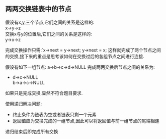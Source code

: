 ## 两两交换链表中的节点
假设有x,y,三个节点,它们之间的关系是这样的:  
x->y->z  
交换x与y的位置后,它们之间的关系是这样的:  
y->x->z

完成交换操作只需:`x->next = y->next;	y->next = x;
这样就完成了两个节点之间的交换,接下来的重点是思考该如何在交换过后的各组节点之间进行连接.

假设有如下一组节点:
a->b->c->d->NULL
完成两两交换后节点之间的关系为:
- d->c->NULL  
  b->a->c->NULL

如果只是完成交换,显然不符合题目要求.   

使用递归解决问题:
- 终止条件为链表为空或者链表只剩一个元素  
- 返回值应为交换完成的一组节点,因此可以将返回值与前一组节点的尾端相连

递归结束后即完成所有交换
